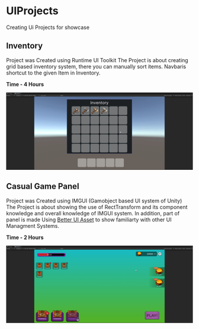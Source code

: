 # UIProjects
 Creating Ui Projects for showcase

## Inventory 
Project was Created using Runtime UI Toolkit
The Project is about creating grid based inventory system, there you can manually sort items.
Navbaris shortcut to the given Item in Inventory.

**Time - 4 Hours**

![Alt Text](Assets/ScreenShots/InventoryScreenShot.gif)


## Casual Game Panel 
Project was Created using IMGUI (Gamobject based UI system of Unity)
The Project is about showing the use of RectTransform and its component knowledge and overall knowledge of IMGUI system.
In addition, part of panel is made Using [Better UI Asset](https://assetstore.unity.com/packages/tools/gui/better-ui-79031) to show familiarty with other UI Managment Systems.

**Time - 2 Hours**

![Alt Text](Assets/ScreenShots/Casual;UI.gif)
